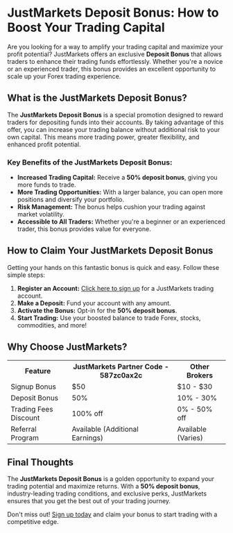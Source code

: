  <h1>JustMarkets Deposit Bonus: How to Boost Your Trading Capital</h1>
    <p>Are you looking for a way to amplify your trading capital and maximize your profit potential? JustMarkets offers an exclusive <strong>Deposit Bonus</strong> that allows traders to enhance their trading funds effortlessly. Whether you're a novice or an experienced trader, this bonus provides an excellent opportunity to scale up your Forex trading experience.</p>
<h2>What is the JustMarkets Deposit Bonus?</h2>
    <p>The <strong>JustMarkets Deposit Bonus</strong> is a special promotion designed to reward traders for depositing funds into their accounts. By taking advantage of this offer, you can increase your trading balance without additional risk to your own capital. This means more trading power, greater flexibility, and enhanced profit potential.</p>
<h3>Key Benefits of the JustMarkets Deposit Bonus:</h3>
    <ul>
        <li><strong>Increased Trading Capital:</strong> Receive a <strong>50% deposit bonus</strong>, giving you more funds to trade.</li>
        <li><strong>More Trading Opportunities:</strong> With a larger balance, you can open more positions and diversify your portfolio.</li>
        <li><strong>Risk Management:</strong> The bonus helps cushion your trading against market volatility.</li>
        <li><strong>Accessible to All Traders:</strong> Whether you're a beginner or an experienced trader, this bonus provides value for everyone.</li>
    </ul>
<h2>How to Claim Your JustMarkets Deposit Bonus</h2>
    <p>Getting your hands on this fantastic bonus is quick and easy. Follow these simple steps:</p>
    <ol>
        <li><strong>Register an Account:</strong> <a href="https://one.justmarkets.link/a/587zc0ax2c" target="_blank">Click here to sign up</a> for a JustMarkets trading account.</li>
        <li><strong>Make a Deposit:</strong> Fund your account with any amount.</li>
        <li><strong>Activate the Bonus:</strong> Opt-in for the <strong>50% deposit bonus</strong>.</li>
        <li><strong>Start Trading:</strong> Use your boosted balance to trade Forex, stocks, commodities, and more!</li>
    </ol>
<h2>Why Choose JustMarkets?</h2>
    <table>
        <tr>
            <th>Feature</th>
            <th>JustMarkets Partner Code - 587zc0ax2c</th>
            <th>Other Brokers</th>
        </tr>
        <tr>
            <td>Signup Bonus</td>
            <td>$50</td>
            <td>$10 - $30</td>
        </tr>
        <tr>
            <td>Deposit Bonus</td>
            <td>50%</td>
            <td>10% - 30%</td>
        </tr>
        <tr>
            <td>Trading Fees Discount</td>
            <td>100% off</td>
            <td>0% - 50% off</td>
        </tr>
        <tr>
            <td>Referral Program</td>
            <td>Available (Additional Earnings)</td>
            <td>Available (Varies)</td>
        </tr>
    </table>
<h2>Final Thoughts</h2>
    <p>The <strong>JustMarkets Deposit Bonus</strong> is a golden opportunity to expand your trading potential and maximize returns. With a <strong>50% deposit bonus</strong>, industry-leading trading conditions, and exclusive perks, JustMarkets ensures that you get the best out of your trading journey.</p>
    <p>Don't miss out! <a href="https://one.justmarkets.link/a/587zc0ax2c" target="_blank">Sign up today</a> and claim your bonus to start trading with a competitive edge.</p>
</body>
</html>

